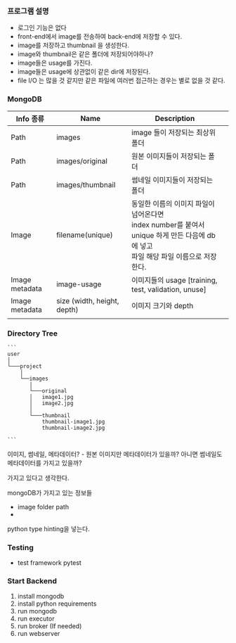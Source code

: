 ### 프로그램 설명

- 로그인 기능은 없다
- front-end에서 image를 전송하여 back-end에 저장할 수 있다.
- image를 저장하고 thumbnail 을 생성한다.
- image와 thumbnail은 같은 폴더에 저장되어야하나?
- image들은 usage를 가진다.
- image들은 usage에 상관없이 같은 dir에 저장된다.
- file I/O 는 많을 것 같지만 같은 파일에 여러번 접근하는 경우는 별로 없을 것 같다.

### MongoDB

| Info 종류       | Name                        | Description                                                  |      |
| -------------- | --------------------------- | ------------------------------------------------------------ | ---- |
| Path           | images                      | image 들이 저장되는 최상위 폴더                              |      |
| Path           | images/original             | 원본 이미지들이 저장되는 폴더                                |      |
| Path           | images/thumbnail            | 썸네일 이미지들이 저장되는 폴더                              |      |
| Image          | filename(unique)            | 동일한 이름의 이미지 파일이 넘어온다면 <br />index number를 붙여서 unique 하게 만든 다음에 db에 넣고<br />파일 해당 파일 이름으로 저장한다. |      |
| Image metadata | image-usage                 | 이미지들의 usage [training, test, validation, unuse]         |      |
| Image metadata | size (width, height, depth) | 이미지 크기와 depth                                          |      |
|                |                             |                                                              |      |

### Directory Tree

```
​```
user
│
└───project
    │
    └──images
       │ 
       └───original
       │   image1.jpg
       │   image2.jpg
       │
       └───thumbnail
           thumbnail-image1.jpg
           thumbnail-image2.jpg
           
​```
```

이미지, 썸네일, 메타데이터? - 원본 이미지만 메타데이터가 있을까? 아니면 썸네일도 메타데이터를 가지고 있을까?

가지고 있다고 생각한다.

mongoDB가 가지고 있는 정보들

- image folder path
- 

python type hinting을 넣는다.

### Testing
- test framework pytest



### Start Backend
1. install mongodb
2. install python requirements
3. run mongodb
4. run executor
5. run broker (If needed)
6. run webserver
